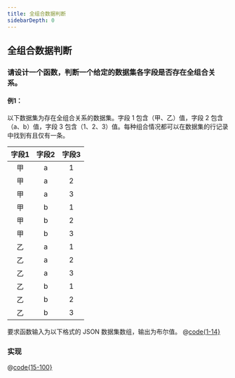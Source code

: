 ```yaml
---
title: 全组合数据判断
sidebarDepth: 0
---
```

## 全组合数据判断
### 请设计一个函数，判断一个给定的数据集各字段是否存在全组合关系。

#### 例1：
以下数据集为存在全组合关系的数据集。字段 1 包含（甲、乙）值，字段 2 包含（a、b）值，字段 3 包含（1、2、3）值。每种组合情况都可以在数据集的行记录中找到有且仅有一条。

| 字段1 | 字段2 | 字段3 |
| :---: | :---: | :---: |
|  甲   |   a   |   1   |
|  甲   |   a   |   2   |
|  甲   |   a   |   3   |
|  甲   |   b   |   1   |
|  甲   |   b   |   2   |
|  甲   |   b   |   3   |
|  乙   |   a   |   1   |
|  乙   |   a   |   2   |
|  乙   |   a   |   3   |
|  乙   |   b   |   1   |
|  乙   |   b   |   2   |
|  乙   |   b   |   3   |

要求函数输入为以下格式的 JSON 数据集数组，输出为布尔值。
@[code{1-14}](../.vuepress/components/js/js01.js)

### 实现

@[code{15-100}](../.vuepress/components/js/js01.js)
